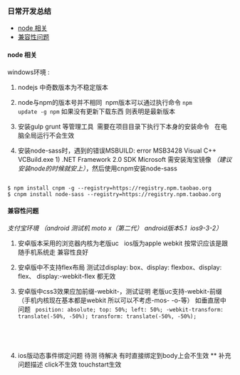<h3>日常开发总结</h3>

<ul>
<li><a href="node">node 相关</a></li>
<li><a href="#Compatibility">兼容性问题</a></li>
</ul>
<h4 id="node"> node 相关 </h4>
windows环境 : 

1. nodejs 中奇数版本为不稳定版本

2. node与npm的版本号并不相同  npm版本可以通过执行命令
<code>npm update -g npm</code>
如果没有更新下载东西 则表明是最新版本

3. 安装gulp grunt 等管理工具  需要在项目目录下执行下本身的安装命令   在电脑全局运行不会生效

4. 安装node-sass时，遇到的错误MSBUILD: error MSB3428 Visual C++ VCBuild.exe 1) .NET Framework 2.0 SDK Microsoft 
需安装淘宝镜像 <em>（建议安装node的时候就安上）</em>，然后使用cnpm安装node-sass
<code>
$ npm install cnpm -g --registry=https://registry.npm.taobao.org
$ cnpm install node-sass --registry=https://registry.npm.taobao.org
</code>


<h4 id="Compatibility"> 兼容性问题 </h4>
<em>支付宝环境 （android 测试机  moto x（第二代）  android版本5.1  ios9-3-2）</em>  

1. 安卓版本采用的浏览器内核为老版uc   ios版为apple webkit 按常识应该是跟随手机系统走 兼容性良好

2. 安卓版中不支持flex布局  测试过display: box、display: flexbox、display: flex、 display:-webkit-flex 都无效 

3. 安卓版中css3效果应加前缀-webkit-，测试证明 老版uc支持-webkit-前缀 （手机内核现在基本都是webkit 所以可以不考虑-mos- -o-等）  如垂直居中问题 
   <code>
   position: absolute;
    top: 50%;
    left: 50%;
    -webkit-transform: translate(-50%, -50%); 
    transform: translate(-50%, -50%);
</code>

4. ios版动态事件绑定问题 待测 待解决  有时直接绑定到body上会不生效
    **  补充问题描述  click不生效  touchstart生效  
